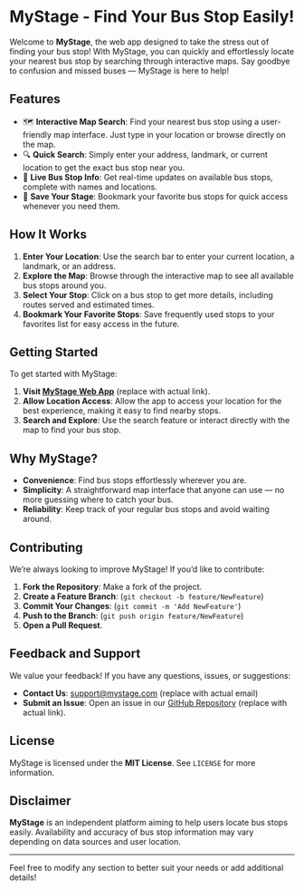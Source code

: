# **MyStage - Find Your Bus Stop Easily!**

Welcome to **MyStage**, the web app designed to take the stress out of finding your bus stop! With MyStage, you can quickly and effortlessly locate your nearest bus stop by searching through interactive maps. Say goodbye to confusion and missed buses — MyStage is here to help!

## **Features**

- 🗺️ **Interactive Map Search**: Find your nearest bus stop using a user-friendly map interface. Just type in your location or browse directly on the map.
- 🔍 **Quick Search**: Simply enter your address, landmark, or current location to get the exact bus stop near you.
- 📍 **Live Bus Stop Info**: Get real-time updates on available bus stops, complete with names and locations.
- 🚏 **Save Your Stage**: Bookmark your favorite bus stops for quick access whenever you need them.

## **How It Works**

1. **Enter Your Location**: Use the search bar to enter your current location, a landmark, or an address.
2. **Explore the Map**: Browse through the interactive map to see all available bus stops around you.
3. **Select Your Stop**: Click on a bus stop to get more details, including routes served and estimated times.
4. **Bookmark Your Favorite Stops**: Save frequently used stops to your favorites list for easy access in the future.

## **Getting Started**

To get started with MyStage:

1. **Visit [MyStage Web App](https://www.mystage.com)** (replace with actual link).
2. **Allow Location Access**: Allow the app to access your location for the best experience, making it easy to find nearby stops.
3. **Search and Explore**: Use the search feature or interact directly with the map to find your bus stop.

## **Why MyStage?**

- **Convenience**: Find bus stops effortlessly wherever you are.
- **Simplicity**: A straightforward map interface that anyone can use — no more guessing where to catch your bus.
- **Reliability**: Keep track of your regular bus stops and avoid waiting around.

## **Contributing**

We’re always looking to improve MyStage! If you’d like to contribute:

1. **Fork the Repository**: Make a fork of the project.
2. **Create a Feature Branch**: (`git checkout -b feature/NewFeature`)
3. **Commit Your Changes**: (`git commit -m 'Add NewFeature'`)
4. **Push to the Branch**: (`git push origin feature/NewFeature`)
5. **Open a Pull Request**.

## **Feedback and Support**

We value your feedback! If you have any questions, issues, or suggestions:

- **Contact Us**: [support@mystage.com](mailto:support@mystage.com) (replace with actual email)
- **Submit an Issue**: Open an issue in our [GitHub Repository](https://github.com/mystage/mystage-webapp) (replace with actual link).

## **License**

MyStage is licensed under the **MIT License**. See `LICENSE` for more information.

## **Disclaimer**

**MyStage** is an independent platform aiming to help users locate bus stops easily. Availability and accuracy of bus stop information may vary depending on data sources and user location.

---

Feel free to modify any section to better suit your needs or add additional details!
